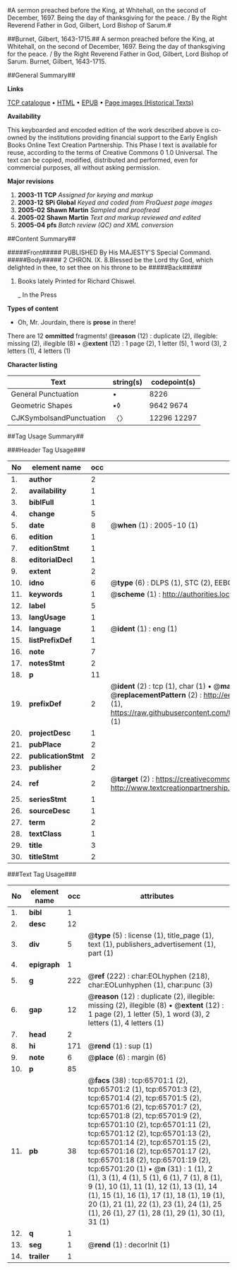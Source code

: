 #A sermon preached before the King, at Whitehall, on the second of December, 1697. Being the day of thanksgiving for the peace. / By the Right Reverend Father in God, Gilbert, Lord Bishop of Sarum.#

##Burnet, Gilbert, 1643-1715.##
A sermon preached before the King, at Whitehall, on the second of December, 1697. Being the day of thanksgiving for the peace. / By the Right Reverend Father in God, Gilbert, Lord Bishop of Sarum.
Burnet, Gilbert, 1643-1715.

##General Summary##

**Links**

[TCP catalogue](http://www.ota.ox.ac.uk/tcp/)  • 
[HTML](http://tei.it.ox.ac.uk/tcp/Texts-HTML/free/A30/A30451.html)  • 
[EPUB](http://tei.it.ox.ac.uk/tcp/Texts-EPUB/free/A30/A30451.epub) • 
[Page images (Historical Texts)](https://data.historicaltexts.jisc.ac.uk/view?pubId=eebo-12683145e&pageId=eebo-12683145e-65701-1)

**Availability**

This keyboarded and encoded edition of the
	       work described above is co-owned by the institutions
	       providing financial support to the Early English Books
	       Online Text Creation Partnership. This Phase I text is
	       available for reuse, according to the terms of Creative
	       Commons 0 1.0 Universal. The text can be copied,
	       modified, distributed and performed, even for
	       commercial purposes, all without asking permission.

**Major revisions**

1. __2003-11__ __TCP__ *Assigned for keying and markup*
1. __2003-12__ __SPi Global__ *Keyed and coded from ProQuest page images*
1. __2005-02__ __Shawn Martin__ *Sampled and proofread*
1. __2005-02__ __Shawn Martin__ *Text and markup reviewed and edited*
1. __2005-04__ __pfs__ *Batch review (QC) and XML conversion*

##Content Summary##

#####Front#####
PUBLISHED By His MAJESTY'S Special Command.
#####Body#####
2 CHRON. IX. 8.Blessed be the Lord thy God, which delighted in thee, to set thee on his throne to be
#####Back#####

1. Books lately Printed for Richard Chiswel.

    _ In the Press

**Types of content**

  * Oh, Mr. Jourdain, there is **prose** in there!

There are 12 **ommitted** fragments! 
 @__reason__ (12) : duplicate (2), illegible: missing (2), illegible (8)  •  @__extent__ (12) : 1 page (2), 1 letter (5), 1 word (3), 2 letters (1), 4 letters (1)

**Character listing**


|Text|string(s)|codepoint(s)|
|---|---|---|
|General Punctuation|•|8226|
|Geometric Shapes|▪◊|9642 9674|
|CJKSymbolsandPunctuation|〈〉|12296 12297|

##Tag Usage Summary##

###Header Tag Usage###

|No|element name|occ|attributes|
|---|---|---|---|
|1.|__author__|2||
|2.|__availability__|1||
|3.|__biblFull__|1||
|4.|__change__|5||
|5.|__date__|8| @__when__ (1) : 2005-10 (1)|
|6.|__edition__|1||
|7.|__editionStmt__|1||
|8.|__editorialDecl__|1||
|9.|__extent__|2||
|10.|__idno__|6| @__type__ (6) : DLPS (1), STC (2), EEBO-CITATION (1), OCLC (1), VID (1)|
|11.|__keywords__|1| @__scheme__ (1) : http://authorities.loc.gov/ (1)|
|12.|__label__|5||
|13.|__langUsage__|1||
|14.|__language__|1| @__ident__ (1) : eng (1)|
|15.|__listPrefixDef__|1||
|16.|__note__|7||
|17.|__notesStmt__|2||
|18.|__p__|11||
|19.|__prefixDef__|2| @__ident__ (2) : tcp (1), char (1)  •  @__matchPattern__ (2) : ([0-9\-]+):([0-9IVX]+) (1), (.+) (1)  •  @__replacementPattern__ (2) : http://eebo.chadwyck.com/downloadtiff?vid=$1&page=$2 (1), https://raw.githubusercontent.com/textcreationpartnership/Texts/master/tcpchars.xml#$1 (1)|
|20.|__projectDesc__|1||
|21.|__pubPlace__|2||
|22.|__publicationStmt__|2||
|23.|__publisher__|2||
|24.|__ref__|2| @__target__ (2) : https://creativecommons.org/publicdomain/zero/1.0/ (1), http://www.textcreationpartnership.org/docs/. (1)|
|25.|__seriesStmt__|1||
|26.|__sourceDesc__|1||
|27.|__term__|2||
|28.|__textClass__|1||
|29.|__title__|3||
|30.|__titleStmt__|2||


###Text Tag Usage###

|No|element name|occ|attributes|
|---|---|---|---|
|1.|__bibl__|1||
|2.|__desc__|12||
|3.|__div__|5| @__type__ (5) : license (1), title_page (1), text (1), publishers_advertisement (1), part (1)|
|4.|__epigraph__|1||
|5.|__g__|222| @__ref__ (222) : char:EOLhyphen (218), char:EOLunhyphen (1), char:punc (3)|
|6.|__gap__|12| @__reason__ (12) : duplicate (2), illegible: missing (2), illegible (8)  •  @__extent__ (12) : 1 page (2), 1 letter (5), 1 word (3), 2 letters (1), 4 letters (1)|
|7.|__head__|2||
|8.|__hi__|171| @__rend__ (1) : sup (1)|
|9.|__note__|6| @__place__ (6) : margin (6)|
|10.|__p__|85||
|11.|__pb__|38| @__facs__ (38) : tcp:65701:1 (2), tcp:65701:2 (1), tcp:65701:3 (2), tcp:65701:4 (2), tcp:65701:5 (2), tcp:65701:6 (2), tcp:65701:7 (2), tcp:65701:8 (2), tcp:65701:9 (2), tcp:65701:10 (2), tcp:65701:11 (2), tcp:65701:12 (2), tcp:65701:13 (2), tcp:65701:14 (2), tcp:65701:15 (2), tcp:65701:16 (2), tcp:65701:17 (2), tcp:65701:18 (2), tcp:65701:19 (2), tcp:65701:20 (1)  •  @__n__ (31) : 1 (1), 2 (1), 3 (1), 4 (1), 5 (1), 6 (1), 7 (1), 8 (1), 9 (1), 10 (1), 11 (1), 12 (1), 13 (1), 14 (1), 15 (1), 16 (1), 17 (1), 18 (1), 19 (1), 20 (1), 21 (1), 22 (1), 23 (1), 24 (1), 25 (1), 26 (1), 27 (1), 28 (1), 29 (1), 30 (1), 31 (1)|
|12.|__q__|1||
|13.|__seg__|1| @__rend__ (1) : decorInit (1)|
|14.|__trailer__|1||
